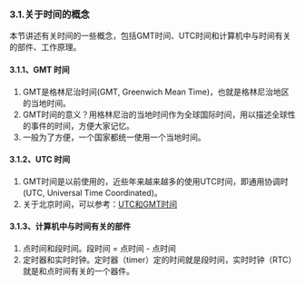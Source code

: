 ### 3.1.关于时间的概念
本节讲述有关时间的一些概念，包括GMT时间、UTC时间和计算机中与时间有关的部件、工作原理。

#### 3.1.1、GMT 时间
1. GMT是格林尼治时间(GMT, Greenwich Mean Time)，也就是格林尼治地区的当地时间。
2. GMT时间的意义？用格林尼治的当地时间作为全球国际时间，用以描述全球性的事件的时间，方便大家记忆。
3. 一般为了方便，一个国家都统一使用一个当地时间。

#### 3.1.2、UTC 时间
1. GMT时间是以前使用的，近些年来越来越多的使用UTC时间，即通用协调时(UTC, Universal Time Coordinated)。
2. 关于北京时间，可以参考：[UTC和GMT时间](http://www.cnblogs.com/qiuyi21/archive/2008/03/04/1089456.html)

#### 3.1.3、计算机中与时间有关的部件
1. 点时间和段时间。段时间 = 点时间 - 点时间
2. 定时器和实时时钟。定时器（timer）定的时间就是段时间，实时时钟（RTC）就是和点时间有关的一个器件。
